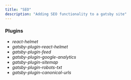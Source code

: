 ```yaml
---
title: "SEO"
description: "Adding SEO functionality to a gatsby site"
---
```


### Plugins

- *react-helmet*
- *gatsby-plugin-react-helmet*
- *gatsby-plugin-feed*
- *gatsby-plugin-google-analytics*
- *gatsby-plugin-sitemap*
- *gatsby-plugin-robots-txt*
- *gatsby-plugin-canonical-urls*
